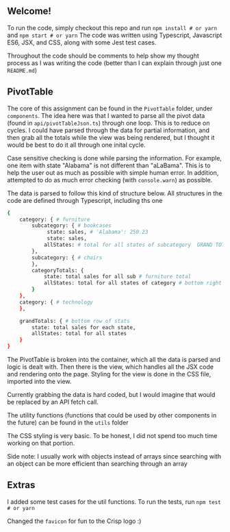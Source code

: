 ## Welcome!
To run the code, simply checkout this repo and run `npm install # or yarn` and `npm start # or yarn` 
The code was written using Typescript, Javascript ES6, JSX, and CSS, along with some Jest test cases.

Throughout the code should be comments to help show my thought process as I was writing the code (better than I can explain through just one `README.md`) 

## PivotTable
The core of this assignment can be found in the `PivotTable` folder, under `components`. The idea here was that I wanted to parse all the pivot data (found in `api/pivotTableJson.ts`) through one loop. This is to reduce on cycles. I could have parsed through the data for partial information, and then grab all the totals while the view was being rendered, but I thought it would be best to do it all through one inital cycle. 

Case sensitive checking is done while parsing the information. For example, one item with state "Alabama" is not different than "aLaBama". This is to help the user out as much as possible with simple human error. In addition, attempted to do as much error checking (with `console.warn`) as possible. 

The data is parsed to follow this kind of structure below. All structures in the code are defined through Typescript, including ths one
```sh
{
    category: { # furniture
        subcategory: { # bookcases
             state: sales, # 'Alabama': 250.23
             state: sales,
            allStates: # total for all states of subcategory  GRAND TOTAL
        },
        subcategory: { # chairs
        },
        categoryTotals: {
            state: total sales for all sub # furniture total
            allStates: total for all states of category # bottom right corner
        }
    },
    category: { # technology
    },

    grandTotals: { # bottom row of stats
        state: total sales for each state,
        allStates: total for all states
    }
}
```

The PivotTable is broken into the container, which all the data is parsed and logic is dealt with. Then there is the view, which handles all the JSX code and rendering onto the page. Styling for the view is done in the CSS file, imported into the view.

Currently grabbing the data is hard coded, but I would imagine that would be replaced by an API fetch call. 

The utility functions (functions that could be used by other components in the future) can be found in the `utils` folder

The CSS styling is very basic. To be honest, I did not spend too much time working on that portion.

Side note: I usually work with objects instead of arrays since searching with an object can be more efficient than searching through an array


## Extras
I added some test cases for the util functions. To run the tests, run `npm test # or yarn` 

Changed the `favicon` for fun to the Crisp logo :)